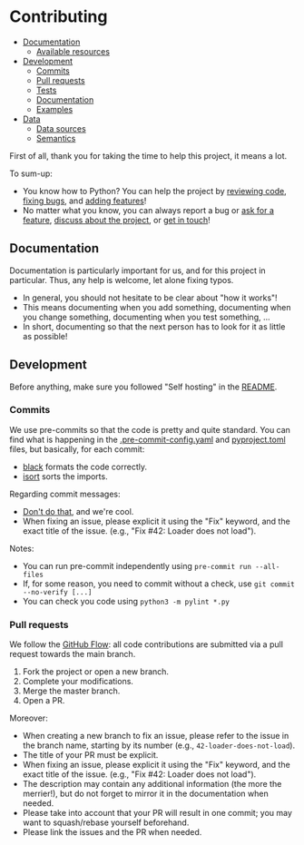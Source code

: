 # Contributing

- [Documentation](#documentation)
  * [Available resources](#available-resources)
- [Development](#development)
  * [Commits](#commits)
  * [Pull requests](#pull-requests)
  * [Tests](#tests)
  * [Documentation](#documentation-1)
  * [Examples](#examples)
- [Data](#data)
  * [Data sources](#data-sources)
  * [Semantics](#semantics)


First of all, thank you for taking the time to help this project, it means a lot.

To sum-up:
* You know how to Python? You can help the project by [reviewing code](https://github.com/AMustache/vroumbot/pulls), [fixing bugs](https://github.com/AMustache/vroumbot/issues), and [adding features](https://github.com/AMustache/vroumbot/issues)!
* No matter what you know, you can always report a bug or [ask for a feature](https://github.com/AMustache/vroumbot/issues), [discuss about the project](https://github.com/AMustache/vroumbot/discussions), or [get in touch](https://t.me/Stache)!

## Documentation

Documentation is particularly important for us, and for this project in particular. Thus, any help is welcome, let alone fixing typos.

- In general, you should not hesitate to be clear about "how it works"!
- This means documenting when you add something, documenting when you change something, documenting when you test something, ...
- In short, documenting so that the next person has to look for it as little as possible!

## Development

Before anything, make sure you followed "Self hosting" in the [README](./README.md).

### Commits

We use pre-commits so that the code is pretty and quite standard. You can find what is happening in the [.pre-commit-config.yaml](./.pre-commit-config.yaml) and [pyproject.toml](./pyproject.toml) files, but basically, for each commit:

- [black](https://github.com/psf/black) formats the code correctly.
- [isort](https://pycqa.github.io/isort/) sorts the imports.

Regarding commit messages:
- [Don't do that](https://xkcd.com/1296/), and we're cool.
- When fixing an issue, please explicit it using the "Fix" keyword, and the exact title of the issue. (e.g., "Fix #42: Loader does not load").

Notes:

- You can run pre-commit independently using `pre-commit run --all-files`
- If, for some reason, you need to commit without a check, use `git commit --no-verify [...]`
- You can check you code using `python3 -m pylint *.py`

### Pull requests

We follow the [GitHub Flow](https://docs.github.com/en/get-started/quickstart/github-flow): all code contributions are submitted via a pull request towards the main branch.

1. Fork the project or open a new branch.
3. Complete your modifications.
4. Merge the master branch.
5. Open a PR.

Moreover:
- When creating a new branch to fix an issue, please refer to the issue in the branch name, starting by its number (e.g., `42-loader-does-not-load`).
- The title of your PR must be explicit.
- When fixing an issue, please explicit it using the "Fix" keyword, and the exact title of the issue. (e.g., "Fix #42: Loader does not load").
- The description may contain any additional information (the more the merrier!), but do not forget to mirror it in the documentation when needed.
- Please take into account that your PR will result in one commit; you may want to squash/rebase yourself beforehand.
- Please link the issues and the PR when needed.
